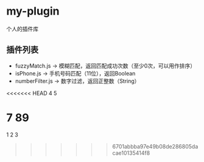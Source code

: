 # my-plugin
个人的插件库

## 插件列表
* fuzzyMatch.js    -> 模糊匹配，返回匹配成功次数（至少0次，可以用作排序）
* isPhone.js       -> 手机号码匹配（11位），返回Boolean
* numberFilter.js  -> 数字过滤，返回正整数（String）

<<<<<<< HEAD
4
5

7
89
=======
1
2
3
>>>>>>> 6701abbba97e49b08de286805dacae10135414f8
